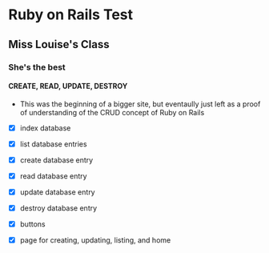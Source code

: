 # Ruby on Rails Test
## Miss Louise's Class
### She's the best



#### CREATE, READ, UPDATE, DESTROY
* This was the beginning of a bigger site, but eventaully just left as a proof of understanding of the CRUD concept of Ruby on Rails

- [x] index database

- [x] list database entries

- [x] create database entry

- [x] read database entry

- [x] update database entry

- [x] destroy database entry

- [x] buttons

- [x] page for creating, updating, listing, and home
